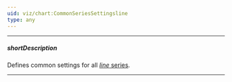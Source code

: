 ```yaml
---
uid: viz/chart:CommonSeriesSettingsline
type: any
---
```

---
##### shortDescription
Defines common settings for all [*line* series](/api-reference/10%20UI%20Components/dxChart/5%20Series%20Types/LineSeries '/Documentation/ApiReference/UI_Components/dxChart/Series_Types/LineSeries/').

---
